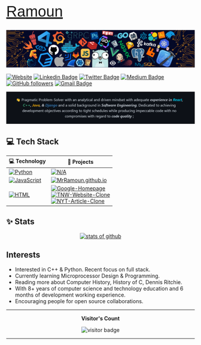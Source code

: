 <!-- markdownlint-disable -->
<link rel="preconnect" href="https://fonts.googleapis.com">
<link rel="preconnect" href="https://fonts.gstatic.com" crossorigin>
<link href="https://fonts.googleapis.com/css2?family=Changa:wght@200;300;400;500;600;700;800&display=swap" rel="stylesheet">

<h1 style="font-family: 'Changa', sans-serif; font-size: 40px; font-weight: 500;"><a href="https://ramoun.me">Ramoun</a></h1>

![cover](/images/cover.png)

[![Website](https://img.shields.io/badge/ramoun.me--yellow?style=social&logo=Firefox)](https://www.ramoun.me/)
[![Linkedin Badge](https://img.shields.io/badge/-Ramoun-blue?style=social&logo=Linkedin&logoColor=blue&link=https://www.linkedin.com/in/ramoun)](https://www.linkedin.com/in/ramoun/) [![Twitter Badge](https://img.shields.io/badge/-@ramoun16-1ca0f1?style=social&logo=twitter&logoColor=blue&link=https://twitter.com/ramoun16)](https://twitter.com/ramoun16) [![Medium Badge](https://img.shields.io/badge/-@ramoun-1ca0f1?style=social&logo=Medium&logoColor=black&link=https://medium.com/@ramoun)](https://medium.com/@ramoun) [![GitHub followers](https://img.shields.io/github/followers/MrRamoun?label=Follow%20on%20Github&style=social)](https://github.com/MrRamoun/?tab=follow) [![Gmail Badge](https://img.shields.io/badge/-Ramoun-c14438?style=social&logo=Gmail&logoColor=red&link=mailto:omartarekramoun@gmail.com)](mailto:omartarekramoun@gmail.com)

<p align="center">

![](images/ssss.png)

</p>

## 💻 Tech Stack

<!-- START OF PROFILE STACK, DO NOT REMOVE -->
<table align="center">
<thead>
<tr>
<th>💻 <strong>Technology</strong></th>
<th>🚀 <strong>Projects</strong></th>
</tr>
</thead>
<tbody>
<tr>
<td><a href="https://www.python.org/"><img src="https://img.shields.io/static/v1?label=&amp;message=Python&amp;color=3C78A9&amp;logo=python&amp;logoColor=FFFFFF" alt="Python"></a></td>
<td><a href="https://github.com/HackClub-NMIT/hackbout-certificate-generator"><img src="https://img.shields.io/static/v1?label=Not-Availabile-Yet&amp;message=%20&amp;color=000605&amp;logo=github&amp;logoColor=white&amp;labelColor=000605" alt="N/A"></a></td>
</tr>
<tr>
<td><a href="https://developer.mozilla.org/en-US/docs/Web/JavaScript"><img src="https://img.shields.io/static/v1?label=&amp;message=JavaScript&amp;color=F1E05A&amp;logo=javascript&amp;logoColor=FFFFFF" alt="JavaScript"></a></td>
<td><a href="https://github.com/MrRamoun/MrRamoun.github.io"><img src="https://img.shields.io/static/v1?label=MrRamoun.github.io&amp;message=2&amp;color=000605&amp;logo=github&amp;logoColor=white&amp;labelColor=000605" alt="MrRamoun.github.io"></a></td>
</tr>
<tr>
<td><a href="https://developer.mozilla.org/en-US/docs/Web/Guide/HTML/HTML5"><img src="https://img.shields.io/static/v1?label=&amp;message=HTML&amp;color=ff751a&amp;logo=HTML5&amp;logoColor=FFFFFF" alt="HTML"></a></td>
<td><a href="https://github.com/MrRamoun/google-homepage"><img src="https://img.shields.io/static/v1?label=Google-Homepage&amp;message=1&amp;color=000605&amp;logo=github&amp;logoColor=white&amp;labelColor=000605" alt="Google-Homepage"></a> <br> <a href="https://github.com/MrRamoun/TNW-Website-Clone"><img src="https://img.shields.io/static/v1?label=TNW-Website-Clone&amp;message=2&amp;color=000605&amp;logo=github&amp;logoColor=white&amp;labelColor=000605" alt="TNW-Website-Clone"></a> <br> <a href="https://github.com/MrRamoun/NYT-Article-Clone"><img src="https://img.shields.io/static/v1?label=NYT-Article-Clone&amp;message=4&amp;color=000605&amp;logo=github&amp;logoColor=white&amp;labelColor=000605" alt="NYT-Article-Clone"></a></td>
</tr>
</tbody>
</table>

## ✨ Stats

<p align="center"><a href="https://github.com/MrRamoun"><img src="https://github-readme-stats.vercel.app/api?username=MrRamoun&amp;show_icons=true&amp;title_color=fff&amp;icon_color=79ff97&amp;text_color=9f9f9f&amp;bg_color=151515&amp;count_private=true" alt="stats of github"></a></p>

## Interests

- Interested in C++ & Python. Recent focus on full stack.
- Currently learning Microprocessor Design & Programming.
- Reading more about Computer History, History of C, Dennis Ritchie.
- With 8+ years of computer science and technology education and 6 months of development working experience.
- Encouraging people for open source collaborations.

---


<p align="center"><b>Visitor's Count</b></p>
<p align="center"><img src="https://profile-counter.glitch.me/%7EckyBrazzz%7D/count.svg" alt="visitor badge"/></p>

---
